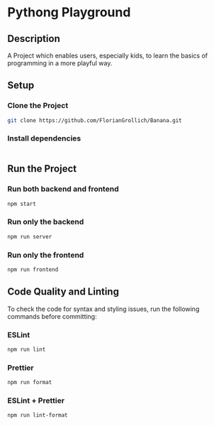 # Pythong Playground

## Description
A Project which enables users, especially kids, to learn the basics of programming in a more playful way.

## Setup
### Clone the Project
``` bash
git clone https://github.com/FlorianGrollich/Banana.git
```

### Install dependencies
``` bash
````

## Run the Project
### Run both backend and frontend
``` bash
npm start
````

### Run only the backend
``` bash
npm run server
````

### Run only the frontend
``` bash
npm run frontend
````

## Code Quality and Linting
To check the code for syntax and styling issues, run the following commands before committing:

### ESLint
```bash
npm run lint
```

### Prettier
```bash
npm run format
```

### ESLint + Prettier
```bash
npm run lint-format
```
